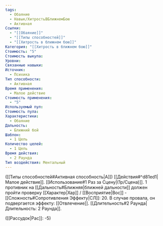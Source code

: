 ```yaml
---
tags:
  - Обаяние
  - Навык/ХитростьВБлижнемБою
  - Активная
Ссылки:
  - "[[Обаяние]]"
  - "[[Типы способностей]]"
  - "[[Хитрость в ближнем бою]]"
Категория: "[[Хитрость в ближнем бою]]"
Стоимость: "5"
Стоимость выкупа: 
Уровни: 
Связанные навыки: 
Источник:
  - Психика
Тип способности:
  - Активная
Время применения:
  - Малое действие
Стоимость применения:
  - "5"
Используемый пул: 
Стоимость пула: 
Характеристики:
  - Обаяние
Дальность:
  - Ближний бой
Шаблон:
  - 1 Цель
Количество целей:
  - 1 Цель
Время действия:
  - 2 Раунда
Тип воздействия: Ментальный
---
```

([[Типы способностей#Активная способность|А]]) [[Действия#^d81ed1|Малое действие]]. [[Использование#1 Раз за Сцену|(1р/Сцена)]]. 1 противник на [[Дальность#Ближняя|ближней дальности]] должен пройти проверку [[Характер|Хар]] / [[Восприятие|Вос]] - [[Сложность#Cопротивления Эффекту|СЛ]]: 20. В случае провала, он подвергается эффекту: [[Отвлечение]]. [[Длительность#2 Раунда|Длительность: 2 Раунда]]. 

([[Рассудок|Рас]]: -5)